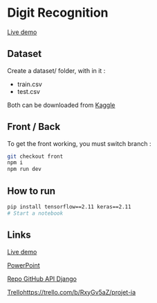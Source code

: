 # Digit Recognition

[Live demo](https://digit-recognition-five.vercel.app/)

## Dataset
Create a dataset/ folder, with in it :

- train.csv
- test.csv

Both can be downloaded from [Kaggle](https://www.kaggle.com/competitions/digit-recognizer/data)

## Front / Back

To get the front working, you must switch branch :
```bash
git checkout front
npm i
npm run dev
```

## How to run
```bash
pip install tensorflow==2.11 keras==2.11
# Start a notebook
```

## Links

[Live demo](https://digit-recognition-five.vercel.app/)

[PowerPoint](https://testipformation-my.sharepoint.com/:p:/g/personal/v_allart_ecole-ipssi_net/Ee85nTodqJdMrSuNWBrxCkMBayPK9MsLywRV-yj1n4wMQw?e=RuRupL)

[Repo GitHub API Django](https://github.com/thomas-rooty/digit_recognition_api)

[Trello](https://trello.com/b/RxyGv5aZ/projet-ia)https://trello.com/b/RxyGv5aZ/projet-ia
